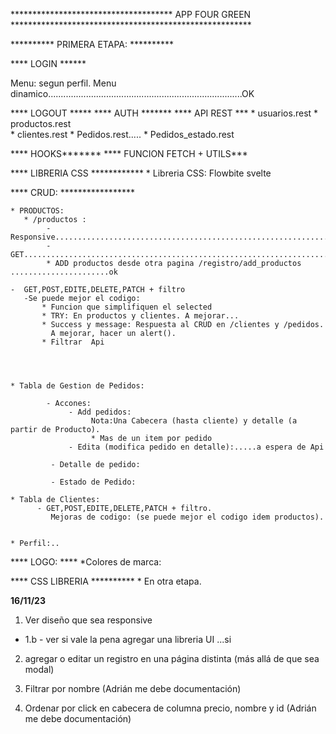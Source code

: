 
************************************* APP FOUR GREEN *******************************************************

********** PRIMERA ETAPA: **********

**** LOGIN ****** 

   Menu: segun perfil. Menu dinamico.............................................................................OK

**** LOGOUT *****
**** AUTH *******
**** API REST ***
    * usuarios.rest
	* productos.rest   
	* clientes.rest
    * Pedidos.rest.....
    * Pedidos_estado.rest
       
          

**** HOOKS*******
**** FUNCION FETCH + UTILS***

**** LIBRERIA CSS ************
    * Libreria CSS: Flowbite svelte
  
**** CRUD: *****************

    
    
    * PRODUCTOS: 
       * /productos : 
            - Responsive.....................................................................Ok
            - GET............................................................................OK
            * ADD productos desde otra pagina /registro/add_productos  ......................ok
    
    -  GET,POST,EDITE,DELETE,PATCH + filtro 
	   -Se puede mejor el codigo: 
	       * Funcion que simplifiquen el selected
		   * TRY: En productos y clientes. A mejorar...
           * Success y message: Respuesta al CRUD en /clientes y /pedidos.
             A mejorar, hacer un alert().
           * Filtrar  Api 




    * Tabla de Gestion de Pedidos: 

            - Accones: 
                 - Add pedidos:
                      Nota:Una Cabecera (hasta cliente) y detalle (a partir de Producto). 
                      * Mas de un item por pedido 
                 - Edita (modifica pedido en detalle):.....a espera de Api
                
             - Detalle de pedido:

             - Estado de Pedido:    
            
    * Tabla de Clientes: 
          - GET,POST,EDITE,DELETE,PATCH + filtro.
             Mejoras de codigo: (se puede mejor el codigo idem productos).
          
              
    * Perfil:..


**** LOGO: ****
    *Colores de marca:


**** CSS LIBRERIA **********
    * En otra etapa.


****16/11/23****

1) Ver diseño que sea responsive

*  1.b - ver si vale la pena agregar una libreria UI  ...si

2) agregar o editar un registro en una página distinta (más allá de que sea modal)

3) Filtrar por nombre (Adrián me debe documentación)

4) Ordenar por click en cabecera de columna precio, nombre y id (Adrián me debe documentación)




